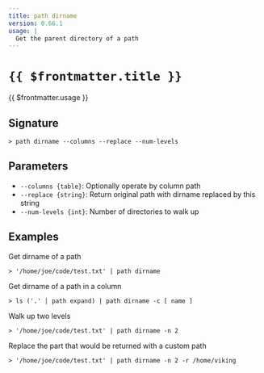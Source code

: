 ```yaml
---
title: path dirname
version: 0.66.1
usage: |
  Get the parent directory of a path
---
```


# <code>{{ $frontmatter.title }}</code>

<div style='white-space: pre-wrap;'>{{ $frontmatter.usage }}</div>

## Signature

```> path dirname --columns --replace --num-levels```

## Parameters

 -  `--columns {table}`: Optionally operate by column path
 -  `--replace {string}`: Return original path with dirname replaced by this string
 -  `--num-levels {int}`: Number of directories to walk up

## Examples

Get dirname of a path
```shell
> '/home/joe/code/test.txt' | path dirname
```

Get dirname of a path in a column
```shell
> ls ('.' | path expand) | path dirname -c [ name ]
```

Walk up two levels
```shell
> '/home/joe/code/test.txt' | path dirname -n 2
```

Replace the part that would be returned with a custom path
```shell
> '/home/joe/code/test.txt' | path dirname -n 2 -r /home/viking
```
